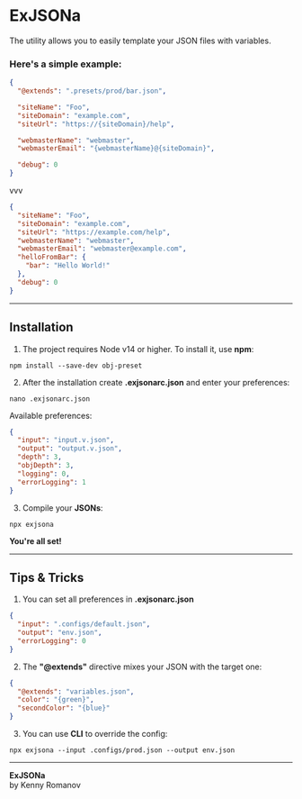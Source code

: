 # ExJSONa

The utility allows you to easily template your JSON files with variables.

### Here's a simple example:

```json
{
  "@extends": ".presets/prod/bar.json",

  "siteName": "Foo",
  "siteDomain": "example.com",
  "siteUrl": "https://{siteDomain}/help",

  "webmasterName": "webmaster",
  "webmasterEmail": "{webmasterName}@{siteDomain}",

  "debug": 0
}
```

vvv

```json
{
  "siteName": "Foo",
  "siteDomain": "example.com",
  "siteUrl": "https://example.com/help",
  "webmasterName": "webmaster",
  "webmasterEmail": "webmaster@example.com",
  "helloFromBar": {
    "bar": "Hello World!"
  },
  "debug": 0
}
```

---

## Installation

1. The project requires Node v14 or higher. To install it, use **npm**:

```shell
npm install --save-dev obj-preset
```

2. After the installation create **.exjsonarc.json** and enter your preferences:

```shell
nano .exjsonarc.json
```

Available preferences:

```json
{
  "input": "input.v.json",
  "output": "output.v.json",
  "depth": 3,
  "objDepth": 3,
  "logging": 0,
  "errorLogging": 1
}
```

3. Compile your **JSONs**:

```shell
npx exjsona
```

**You're all set!**

---

## Tips & Tricks

1. You can set all preferences in **.exjsonarc.json**

```json
{
  "input": ".configs/default.json",
  "output": "env.json",
  "errorLogging": 0
}
```

2. The **"@extends"** directive mixes your JSON with the target one:

```json
{
  "@extends": "variables.json",
  "color": "{green}",
  "secondColor": "{blue}"
}
```

3. You can use **CLI** to override the config:

```shell
npx exjsona --input .configs/prod.json --output env.json
```

---

**ExJSONa**  
by Kenny Romanov
